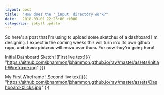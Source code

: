 ```yaml
---
layout: post
title:  "How does the '_input' directory work?"
date:   2018-03-01 22:23:00 +0000
categories: jekyll update
---
```

So here's a post that I'm using to upload some sketches of a dashboard I'm
designing. I expect in the coming weeks this will turn into its own github
repo, and these pictures will move over there. For now they're going here!

Initial Dashboard Sketch
![First live text]({{ "https://github.com/jbhammon/jbhammon.github.io/raw/master/assets/Initial-Wireframe.jpg" }})

My First Wireframe
![Second live text]({{ "https://github.com/jbhammon/jbhammon.github.io/raw/master/assets/Dashboard-Clicks.jpg" }})
